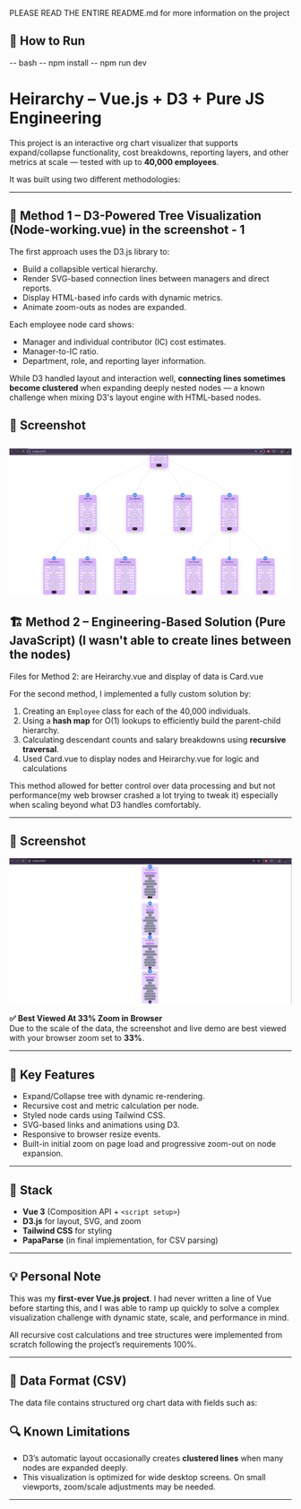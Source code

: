 PLEASE READ THE ENTIRE README.md for more information on the project

## 🏁 How to Run

-- bash
-- npm install
-- npm run dev


# Heirarchy – Vue.js + D3 + Pure JS Engineering

This project is an interactive org chart visualizer that supports expand/collapse functionality, cost breakdowns, reporting layers, and other metrics at scale — tested with up to **40,000 employees**.

It was built using two different methodologies:

---

## 🧠 Method 1 – D3-Powered Tree Visualization (Node-working.vue) in the screenshot - 1

The first approach uses the D3.js library to:
- Build a collapsible vertical hierarchy.
- Render SVG-based connection lines between managers and direct reports.
- Display HTML-based info cards with dynamic metrics.
- Animate zoom-outs as nodes are expanded.

Each employee node card shows:
- Manager and individual contributor (IC) cost estimates.
- Manager-to-IC ratio.
- Department, role, and reporting layer information.

While D3 handled layout and interaction well, **connecting lines sometimes become clustered** when expanding deeply nested nodes — a known challenge when mixing D3's layout engine with HTML-based nodes.

## 📸 Screenshot

![plot](./public/screenshot.png)
---

## 🏗️ Method 2 – Engineering-Based Solution (Pure JavaScript) (I wasn't able to create lines between the nodes)

Files for Method 2: are Heirarchy.vue and display of data is Card.vue

For the second method, I implemented a fully custom solution by:
1. Creating an `Employee` class for each of the 40,000 individuals.
2. Using a **hash map** for O(1) lookups to efficiently build the parent-child hierarchy.
3. Calculating descendant counts and salary breakdowns using **recursive traversal**.
4. Used Card.vue to display nodes and Heirarchy.vue for logic and calculations

This method allowed for better control over data processing and but not performance(my web browser crashed a lot trying to tweak it) especially when scaling beyond what D3 handles comfortably.

---

## 📸 Screenshot

![plot](./public/screenshot-2.png)

**✅ Best Viewed At 33% Zoom in Browser**  
Due to the scale of the data, the screenshot and live demo are best viewed with your browser zoom set to **33%**.

---

## 🚀 Key Features
- Expand/Collapse tree with dynamic re-rendering.
- Recursive cost and metric calculation per node.
- Styled node cards using Tailwind CSS.
- SVG-based links and animations using D3.
- Responsive to browser resize events.
- Built-in initial zoom on page load and progressive zoom-out on node expansion.

---

## 🧩 Stack

- **Vue 3** (Composition API + `<script setup>`)
- **D3.js** for layout, SVG, and zoom
- **Tailwind CSS** for styling
- **PapaParse** (in final implementation, for CSV parsing)

---

## 💡 Personal Note

This was my **first-ever Vue.js project**. I had never written a line of Vue before starting this, and I was able to ramp up quickly to solve a complex visualization challenge with dynamic state, scale, and performance in mind.

All recursive cost calculations and tree structures were implemented from scratch following the project’s requirements 100%.

---

## 📂 Data Format (CSV)

The data file contains structured org chart data with fields such as:

## 🔍 Known Limitations

- D3’s automatic layout occasionally creates **clustered lines** when many nodes are expanded deeply.
- This visualization is optimized for wide desktop screens. On small viewports, zoom/scale adjustments may be needed.

---

